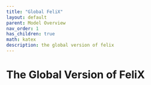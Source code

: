 ```yaml
---
title: "Global FeliX"
layout: default
parent: Model Overview
nav_order: 1
has_children: true
math: katex
description: the global version of felix
---
```


# The Global Version of FeliX